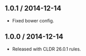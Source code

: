 1.0.1 / 2014-12-14
------------------

- Fixed bower config.


1.0.0 / 2014-12-14
------------------

- Released with CLDR 26.0.1 rules.
